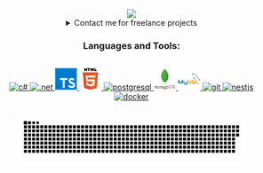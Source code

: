 <div style="text-align: center; width: 100%; display: flex; flex-direction: column; align-items: center;">
  <img src="https://readme-typing-svg.herokuapp.com/?color=FFFFFF&size=25&center=true&vCenter=true&width=1000&lines=Hello+world,+I%27m+Killian!+%E2%9C%A8%F0%9F%A6%9D"/>

  <div style="display: flex; justify-content: center; align-items: center;">
    <details style="width: fit-content; margin-right: 3px;">
      <summary>Contact me</summary> 
      <div>
      <a href="mailto:killiandatabase@gmail.com?subject=Hello,%20Killian&body=I'm%20coming%20from%20github!" style="display: block; margin-top: 5px;">E-mail</a>
      <a href="https://www.linkedin.com/in/killiandb/" style="display: block; margin-top: 5px;">Linkedin</a>
      </div>
    </details> 
    <p style="margin: 0;">for freelance projects</p>
  </div>

  <h3 align="center" width="100%">Languages and Tools:</h3>
  <p align="center" width="100%"> 
    <!-- C# -->
    <a href="https://learn.microsoft.com/en-us/dotnet/csharp/" target="_blank" rel="noreferrer">
      <img src="https://upload.wikimedia.org/wikipedia/commons/4/4f/Csharp_Logo.png" alt="c#" width="40" height="40"/>
    </a>
    <!-- .NET -->
    <a href="https://www.geeksforgeeks.org/introduction-to-net-framework/" target="_blank" rel="noreferrer">
      <img src="https://www.vectorlogo.zone/logos/dotnet/dotnet-tile.svg" alt=".net" width="40" height="40"/>
    </a>
    <!-- TypeScript -->
    <a href="https://www.typescriptlang.org/" target="_blank" rel="noreferrer"> 
      <img src="https://raw.githubusercontent.com/devicons/devicon/master/icons/typescript/typescript-original.svg" alt="typescript" width="40" height="40"/> 
    </a>
    <!-- HTML -->
    <a href="https://www.w3.org/html/" target="_blank" rel="noreferrer"> 
      <img src="https://raw.githubusercontent.com/devicons/devicon/master/icons/html5/html5-original-wordmark.svg" alt="html5" width="40" height="40"/> 
    </a> 
    <!-- PostgreSQL -->
    <a href="https://www.postgresql.org/docs/" target="_blank" rel="noreferrer">
      <img src="https://www.vectorlogo.zone/logos/postgresql/postgresql-icon.svg" alt="postgresql" width="40" height="40"/>
    </a>
    <!-- MongoDB -->
    <a href="https://www.mongodb.com/" target="_blank" rel="noreferrer">
      <img src="https://raw.githubusercontent.com/devicons/devicon/master/icons/mongodb/mongodb-original-wordmark.svg" alt="mongodb" width="40" height="40"/> 
    </a>
    <!-- MySQL -->
    <a href="https://www.mysql.com/" target="_blank" rel="noreferrer"> 
      <img src="https://raw.githubusercontent.com/devicons/devicon/master/icons/mysql/mysql-original-wordmark.svg" alt="mysql" width="40" height="40"/> 
    </a>  
    <!-- Git -->
    <a href="https://git-scm.com/" target="_blank" rel="noreferrer"> 
      <img src="https://www.vectorlogo.zone/logos/git-scm/git-scm-icon.svg" alt="git" width="40" height="40"/> 
    </a> 
    <!-- NestJS -->
    <a href="https://nestjs.com/" target="_blank" rel="noreferrer"> 
      <img src="https://www.vectorlogo.zone/logos/nestjs/nestjs-icon.svg" alt="nestjs" width="40" height="40"/> 
    </a> 
    <!-- Docker -->
    <a href="https://docs.docker.com/" target="_blank" rel="noreferrer"> 
      <img src="https://www.vectorlogo.zone/logos/docker/docker-icon.svg" alt="docker" width="40" height="40"/> 
    </a>  
  </p>

  <p>
    <a href="#"><img height="100%" width="80%" alt="snake" src="github-user-contribution (6).svg"></a> 
  </p>
</div>
